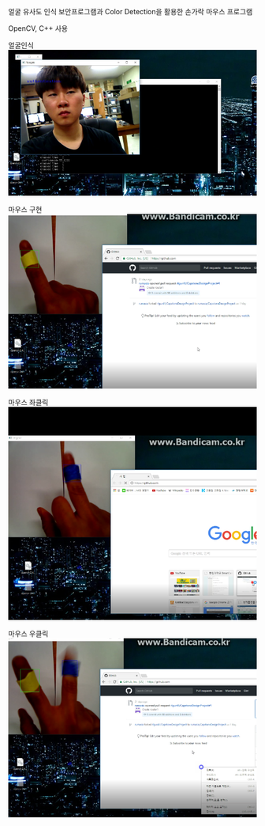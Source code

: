 얼굴 유사도 인식 보안프로그램과 Color Detection을 활용한 손가락 마우스 프로그램

OpenCV, C++ 사용


얼굴인식
![Alt text](https://github.com/rlgur41/opecv_operatingSystem/blob/master/facefecog.PNG)

마우스 구현
![Alt text](https://github.com/rlgur41/opecv_operatingSystem/blob/master/yellow_mouse.PNG)

마우스 좌클릭
![Alt text](https://github.com/rlgur41/opecv_operatingSystem/blob/master/bluemouse.PNG)

마우스 우클릭
![Alt text](https://github.com/rlgur41/opecv_operatingSystem/blob/master/right.PNG)

